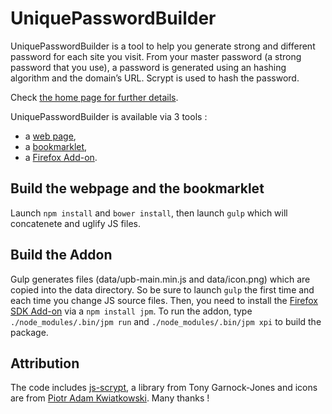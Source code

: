 # UniquePasswordBuilder

UniquePasswordBuilder is a tool to help you generate strong and different password for each site you visit.
From your master password (a strong password that you use), a password is generated using an hashing algorithm and the domain’s URL.
Scrypt is used to hash the password.

Check [the home page for further details](http://paulgreg.me/UniquePasswordBuilder).

UniquePasswordBuilder is available via 3 tools :

  * a [web page](http://paulgreg.me/UniquePasswordBuilder),
  * a [bookmarklet](http://paulgreg.me/UniquePasswordBuilder),
  * a [Firefox Add-on](https://addons.mozilla.org/en-US/firefox/addon/uniquepasswordbuilder-addon).


## Build the webpage and the bookmarklet

Launch `npm install` and `bower install`, then launch `gulp` which will concatenete and uglify JS files.

## Build the Addon

Gulp generates files (data/upb-main.min.js and data/icon.png) which are copied into the data directory. So be sure to launch `gulp` the first time and each time you change JS source files.
Then, you need to install the [Firefox SDK Add-on](https://addons.mozilla.org/en-US/developers/docs/sdk/latest/) via a `npm install jpm`.
To run the addon, type `./node_modules/.bin/jpm run` and `./node_modules/.bin/jpm xpi` to build the package.

Attribution
--------------

The code includes [js-scrypt](https://github.com/tonyg/js-scrypt), a library from Tony Garnock-Jones and icons are from [Piotr Adam Kwiatkowski](http://ikons.piotrkwiatkowski.co.uk/). Many thanks !
